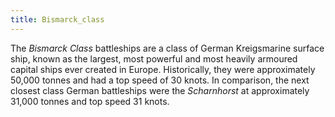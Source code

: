 ```yaml
---
title: Bismarck_class
---
```



The *Bismarck Class* battleships are a class of German Kreigsmarine
surface ship, known as the largest, most powerful and most heavily
armoured capital ships ever created in Europe. Historically, they were
approximately 50,000 tonnes and had a top speed of 30 knots. In
comparison, the next closest class German battleships were the
*Scharnhorst* at approximately 31,000 tonnes and top speed 31 knots.
